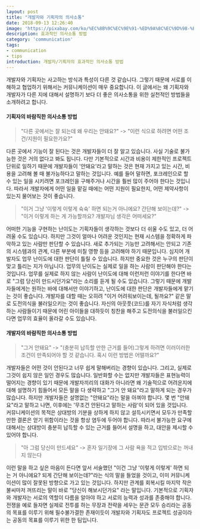 ```yaml
---
layout: post
title: "개발자와 기획자의 의사소통"
date: 2018-09-13 12:26:40
image: 'https://pixabay.com/ko/%EC%8B%9C%EC%9E%91-%ED%9A%8C%EC%9D%98-%EB%B8%8C%EB%A0%88%EC%9D%B8-%EC%8A%A4%ED%86%A0%EB%B0%8D-%EC%82%AC%EC%97%85-%ED%8C%80%EC%9B%8D-%ED%8C%80-%EC%82%AC%EB%9E%8C%EB%93%A4-%EC%82%AC%EB%AC%B4%EC%8B%A4-594090/'
description: 효과적인 의사소통 방법
category: 'communication'
tags:
- communication
- tips
introduction: 개발자/기획자의 효과적인 의사소통 방법
---
```


개발자와 기획자는 사고하는 방식과 특성이 다른 것 같습니다. 그렇기 때문에 서로를 이해하고 협업하기 위해서는 커뮤니케이션이 매우 중요합니다. 이 글에서는 왜 기획자와 개발자가 다른 지에 대해서 설명하기 보다 더 좋은 의사소통을 위한 실천적인 방법들을 소개하려고 합니다.

#### 기획자의 바람직한 의사소통 방법

> "다른 곳에서는 잘 되는데 왜 우리는 안돼요?" -> "이런 식으로 하려면 어떤 조건/지원이 필요한가요?"

다른 곳에서 기능이 잘 된다는 것은 개발자들이 더 잘 알고 있습니다. 사실 기술로 불가능한 것은 거의 없다고 봐도 됩니다. 다만 기본적으로 시간과 비용이 제한적인 프로젝트 단위로 일하기 때문에 개발자들이 '안돼요'라고 말하는 것은 현재 가지고 있는 시간, 비용을 고려해 볼 때 불가능하다고 말하는 것입니다. 예를 들어 말하면, 포크레인으로 할 수 있는 일을 시키려면 포크레인을 구해주거나 시간을 훨씬 많이 주어야 한다는 것입니다. 따라서 개발자에게 어떤 일을 맡길 때에는 어떤 지원이 필요한지, 어떤 제약사항이 있는지 물어보는 것이 좋습니다.

> "이거 그냥 '이렇게 이렇게 슉슉' 하면 되는거 아니에요? 간단해 보이는데?" -> "이거 이렇게 하는 게 가능할까요? 개발자님 생각은 어떠세요?"

어떠한 기능을 구현하는 난이도는 기획자들이 생각하는 것보다 더 쉬울 수도 있고, 더 어려울 수도 있습니다. 하지만 그것이 얼마나 어려운 것인지는 현재 시스템을 정확하게 파악하고 있는 사람만 판단할 수 있습니다. 새로 추가되는 기능만 고려해서는 안되고 기존의 시스템과의 관계, 다른 부분에 미칠 영향 등을 고려해야 하기 때문입니다. 심지어 개발자도 업무 난이도에 대한 판단이 틀릴 수 있습니다. 하지만 중요한 것은 누구의 판단이 맞고 틀리는 지가 아닙니다. 업무의 난이도는 실제로 일을 하는 사람이 판단해야 한다는 것입니다. 업무를 실제로 하지 않는 사람이 난이도에 대해 이런저런 이야기를 한다면 바로 "그럼 당신이 만드시던가요"라는 소리를 듣게 될 수도 있습니다. 그렇기 때문에 개발자들에게는 원하는 바에 대해서만 이야기하고, 난이도에 대한 판단은 개발자들에게 맡기는 것이 좋습니다. 개발자를 대할 때는 오히려 "이거 어려워보이는데, 될까요?" 같은 말로 도전의식을 불러일으키는 것이 좋습니다. 자신의 아웃풋(코드)를 자기 자식처럼 생각하는 사람들이기 때문에 어린 아이들을 대하듯이 칭찬을 해주고 도전의식을 불러일으킨다면 업무의 효율이 올라갈 수도 있습니다.


#### 개발자의 바람직한 의사소통 방법

> "그거 안돼요" -> "(충분히 납득할 만한 근거를 들어)그렇게 하려면 이러이러한 조건이 만족되어야 할 것 같습니다. 혹시 이런 방법은 어떨까요?"

개발자들은 어떤 것이 안된다고 너무 쉽게 말해버리는 경향이 있습니다. 그리고, 실제로 그것이 쉽지 않은 일인 경우도 많습니다. 일반화할 수는 없지만 개발자들은 표현능력이 떨어지는 경향이 있기 때문에 개발자끼리의 대화가 아니라면 왜 기술적으로 어려운지에 대해 설명하기 힘들어서 모든 말을 다 생략하고 "그거 안 돼요"라고 말하게 되는 경우가 많습니다. 하지만 개발자들은 설명없는 "안돼요"라는 말을 아껴야 합니다. 몇 번 "안돼요"라고 말하고 나면, 이후에는 '무조건 안된다고 말하는 사람'이 되어 있을 것입니다. 커뮤니케이션의 목적은 상대방의 기분을 상하게 하지 않고 설득시키면서 모두가 만족할 만한 결론은 얻기 위함이라는 것을 항상 염두에 두어야 합니다. 따라서 불가능한 요구에 대해서는 상대방이 충분히 납득할 수 있는 근거를 들어서 설명을 하고, 대안을 제시할 수 있어야 합니다.

> "아 그럼 당신이 만드세요" -> 혼자 일기장에 그 사람 욕을 적고 입밖으로는 꺼내지 않는다

이런 말을 하고 싶은 마음이 든다면 앞서 서술했던 "이건 그냥 '이렇게 이렇게' 하면 되는 거 아니에요? 되게 간단해 보이는데?"라는 식의 말을 들었을 것이고, 이미 커뮤니케이션이 많이 잘못된 방향으로 가고 있는 것입니다. 하지만 관계를 회복시킬 마지막 작은 불씨마저 꺼뜨리는 말이 바로 "당신이 해보시던가요" 라는 말입니다. 기본적으로 기획자와 개발자는 서로의 역할이 다름을 알아야 하고 서로의 능력과 성과를 존중해야 합니다. 전쟁을 예로 들자면 실제로 전투를 하는 무장과 전략을 세우는 문관 모두 승리라는 공동의 목표를 이루기 위해 필수불가결한 존재이듯이 개발자와 기획자도 프로젝트 성공이라는 공동의 목표를 이루기 위한 한 팀입니다.










